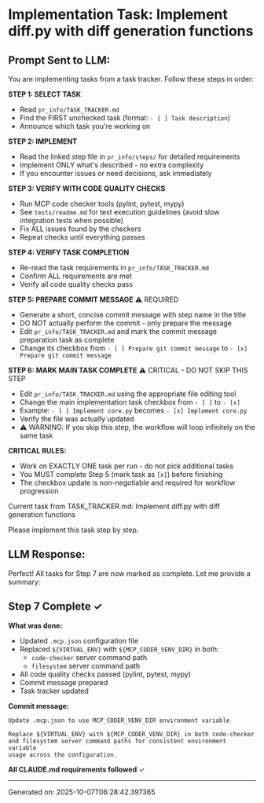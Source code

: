 # Implementation Task: Implement diff.py with diff generation functions

## Prompt Sent to LLM:
You are implementing tasks from a task tracker. Follow these steps in order:

**STEP 1: SELECT TASK**
- Read `pr_info/TASK_TRACKER.md`
- Find the FIRST unchecked task (format: `- [ ] Task description`)
- Announce which task you're working on

**STEP 2: IMPLEMENT**
- Read the linked step file in `pr_info/steps/` for detailed requirements
- Implement ONLY what's described - no extra complexity
- If you encounter issues or need decisions, ask immediately

**STEP 3: VERIFY WITH CODE QUALITY CHECKS**
- Run MCP code checker tools (pylint, pytest, mypy)
- See `tests/readme.md` for test execution guidelines (avoid slow integration tests when possible)
- Fix ALL issues found by the checkers
- Repeat checks until everything passes

**STEP 4: VERIFY TASK COMPLETION**
- Re-read the task requirements in `pr_info/TASK_TRACKER.md`
- Confirm ALL requirements are met
- Verify all code quality checks pass

**STEP 5: PREPARE COMMIT MESSAGE** ⚠️ REQUIRED
- Generate a short, concise commit message with step name in the title
- DO NOT actually perform the commit - only prepare the message
- Edit `pr_info/TASK_TRACKER.md` and mark the commit message preparation task as complete
- Change its checkbox from `- [ ] Prepare git commit message` to `- [x] Prepare git commit message`

**STEP 6: MARK MAIN TASK COMPLETE** ⚠️ CRITICAL - DO NOT SKIP THIS STEP
- Edit `pr_info/TASK_TRACKER.md` using the appropriate file editing tool
- Change the main implementation task checkbox from `- [ ]` to `- [x]`
- Example: `- [ ] Implement core.py` becomes `- [x] Implement core.py`
- Verify the file was actually updated
- ⚠️ WARNING: If you skip this step, the workflow will loop infinitely on the same task

**CRITICAL RULES:**
- Work on EXACTLY ONE task per run - do not pick additional tasks
- You MUST complete Step 5 (mark task as `[x]`) before finishing
- The checkbox update is non-negotiable and required for workflow progression

Current task from TASK_TRACKER.md: Implement diff.py with diff generation functions

Please implement this task step by step.

## LLM Response:
Perfect! All tasks for Step 7 are now marked as complete. Let me provide a summary:

## Step 7 Complete ✓

**What was done:**
- Updated `.mcp.json` configuration file
- Replaced `${VIRTUAL_ENV}` with `${MCP_CODER_VENV_DIR}` in both:
  - `code-checker` server command path
  - `filesystem` server command path
- All code quality checks passed (pylint, pytest, mypy)
- Commit message prepared
- Task tracker updated

**Commit message:**
```
Update .mcp.json to use MCP_CODER_VENV_DIR environment variable

Replace ${VIRTUAL_ENV} with ${MCP_CODER_VENV_DIR} in both code-checker
and filesystem server command paths for consistent environment variable
usage across the configuration.
```

**All CLAUDE.md requirements followed** ✓

---
Generated on: 2025-10-07T06:28:42.397365